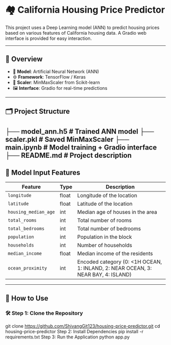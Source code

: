 # 🏘️ California Housing Price Predictor

This project uses a Deep Learning model (ANN) to predict housing prices based on various features of California housing data. A Gradio web interface is provided for easy interaction.

---

## 📌 Overview

- 🔢 **Model**: Artificial Neural Network (ANN)
- ⚙️ **Framework**: TensorFlow / Keras
- 🧪 **Scaler**: MinMaxScaler from Scikit-learn
- 🖼️ **Interface**: Gradio for real-time predictions
---

## 🗂️ Project Structure
├── model_ann.h5 # Trained ANN model
├── scaler.pkl # Saved MinMaxScaler
├── main.ipynb # Model training + Gradio interface
├── README.md # Project description
---

## 🧠 Model Input Features

| Feature               | Type    | Description                                      |
|------------------------|---------|--------------------------------------------------|
| `longitude`            | float   | Longitude of the location                        |
| `latitude`             | float   | Latitude of the location                         |
| `housing_median_age`  | int     | Median age of houses in the area                 |
| `total_rooms`         | int     | Total number of rooms                            |
| `total_bedrooms`      | int     | Total number of bedrooms                         |
| `population`          | int     | Population in the block                          |
| `households`          | int     | Number of households                             |
| `median_income`       | float   | Median income of the residents                   |
| `ocean_proximity`     | int     | Encoded category (0: <1H OCEAN, 1: INLAND, 2: NEAR OCEAN, 3: NEAR BAY, 4: ISLAND) |

---

## 🚀 How to Use

### 🛠️ Step 1: Clone the Repository
git clone https://github.com/ShivangGit123/housing-price-predictor.git
cd housing-price-predictor
Step 2: Install Dependencies
pip install -r requirements.txt
Step 3: Run the Application
python app.py
